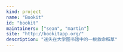 ```yaml
---
kind: project
name: "Bookit"
id: "bookit"
maintainers: ["sean", "martin"]
site: "http://bookitapp.org/"
description: "迷失在大学图书馆中的一根救命稻草"
---
```


